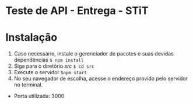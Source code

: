 # Teste de API - Entrega - STiT

# Instalação
1. Caso necessário, instale o gerenciador de pacotes e suas devidas dependências `$ npm install `
2. Siga para o diretório *src* `$ cd src`
3. Execute o servidor `$npm start`
4. No seu navegador de escolha, acesse o endereço provido pelo servidor no terminal.

- Porta utilizada: 3000
